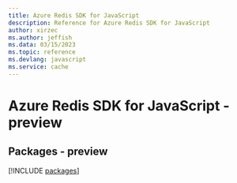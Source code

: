 ```yaml
---
title: Azure Redis SDK for JavaScript
description: Reference for Azure Redis SDK for JavaScript
author: xirzec
ms.author: jeffish
ms.data: 03/15/2023
ms.topic: reference
ms.devlang: javascript
ms.service: cache
---
```

# Azure Redis SDK for JavaScript - preview
## Packages - preview
[!INCLUDE [packages](redis-index.md)]
